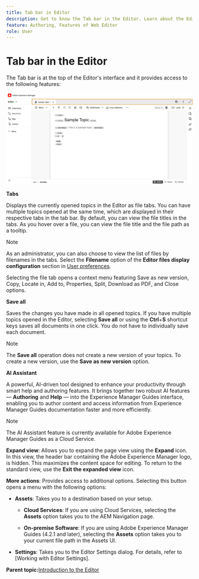 ```yaml
---
title: Tab bar in Editor  
description: Get to know the Tab bar in the Editor. Learn about the Editor interface and features in Adobe Experience Manager Guides.
feature: Authoring, Features of Web Editor
role: User
---
```

# Tab bar in the Editor 

The Tab bar is at the top of the Editor's interface and it provides access to the following features:

![](./images/web-editor-tab-bar.png)

**Tabs**

Displays the currently opened topics in the Editor as file tabs. You can have multiple topics opened at the same time, which are displayed in their respective tabs in the tab bar. By default, you can view the file titles in the tabs. As you hover over a file, you can view the file title and the file path as a tooltip.

>[!NOTE]
>
> As an administrator, you can also choose to view the list of files by filenames in the tabs. Select the **Filename** option of the **Editor files display configuration** section in [User preferences](./intro-home-page.md#user-preferences).

Selecting the file tab opens a context menu featuring Save as new version, Copy, Locate in, Add to, Properties, Split, Download as PDF, and Close options. 

**Save all** 

Saves the changes you have made in all opened topics. If you have multiple topics opened in the Editor, selecting **Save all** or using the **Ctrl**+**S** shortcut keys saves all documents in one click. You do not have to individually save each document.

>[!NOTE]
>
> The **Save all** operation does not create a new version of your topics. To create a new version, use the **Save as new version** option.

**AI Assistant**

A powerful, AI-driven tool designed to enhance your productivity through smart help and authoring features. It brings together two robust AI features — **Authoring** and **Help** — into the Experience Manager Guides interface, enabling you to author content and access information from Experience Manager Guides documentation faster and more efficiently. 

>[!NOTE]
>
> The AI Assistant feature is currently available for Adobe Experience Manager Guides as a Cloud Service.

**Expand view**: Allows you to expand the page view using the **Expand** icon. In this view, the header bar containing the Adobe Experience Manager logo, is hidden. This maximizes the content space for editing. To return to the standard view, use the **Exit the expanded view** icon.

**More actions**: Provides access to additional options. Selecting this button opens a menu with the following options:

 - **Assets**: Takes you to a destination based on your setup.
    - **Cloud Services**: If you are using Cloud Services, selecting the **Assets** option takes you to the AEM Navigation page.

    - **On-premise Software**: If you are using Adobe Experience Manager Guides (4.2.1 and later), selecting the **Assets** option takes you to your current file path in the Assets UI.
 - **Settings**: Takes you to the Editor Settings dialog. For details, refer to [Working with Editor Settings]. 

**Parent topic:**[Introduction to the Editor](web-editor.md)
